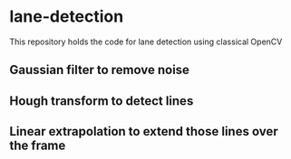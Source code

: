 # lane-detection
This repository holds the code for lane detection using classical OpenCV

## Gaussian filter to remove noise
## Hough transform to detect lines
## Linear extrapolation to extend those lines over the frame

